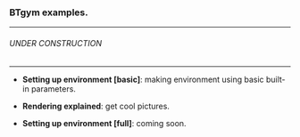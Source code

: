 ### BTgym examples.
****
###### UNDER CONSTRUCTION
****
- **Setting up environment [basic]**: making environment using basic built-in parameters.
 
- **Rendering explained**: get cool pictures.

- **Setting up environment [full]**: coming soon.

 
  
 